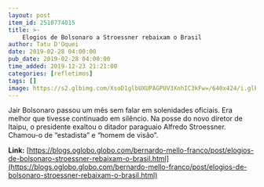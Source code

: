 ```yaml
---
layout: post
item_id: 2510774015
title: >-
    Elogios de Bolsonaro a Stroessner rebaixam o Brasil
author: Tatu D'Oquei
date: 2019-02-28 04:00:00
pub_date: 2019-02-28 04:00:00
time_added: 2019-12-23 21:21:00
categories: [refletimos]
tags: []
image: https://s2.glbimg.com/XsoD1glbUXUPAGPUV3XnhIC3kFw=/640x424/i.glbimg.com/og/ig/infoglobo1/f/original/2019/02/27/81300107_brazils_president_jair_bolsonaro_attends_the_inauguration_of_the_new_director_of_the_brazi.jpg
---
```


Jair Bolsonaro passou um mês sem falar em solenidades oficiais. Era melhor que tivesse continuado em silêncio. Na posse do novo diretor de Itaipu, o presidente exaltou o ditador paraguaio Alfredo Stroessner. Chamou-o de “estadista” e “homem de visão”.

**Link:** [https://blogs.oglobo.globo.com/bernardo-mello-franco/post/elogios-de-bolsonaro-stroessner-rebaixam-o-brasil.html](https://blogs.oglobo.globo.com/bernardo-mello-franco/post/elogios-de-bolsonaro-stroessner-rebaixam-o-brasil.html)

